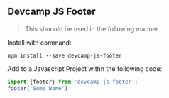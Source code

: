 ## Devcamp JS Footer

> This shoould be used in the following manner

Install with command:

```
npm install --save devcamp-js-footer
```

Add to a Javascript Project withn the following code:

```javascript
import {footer} from 'devcamp-js-footer';
footer('Some Name')

```